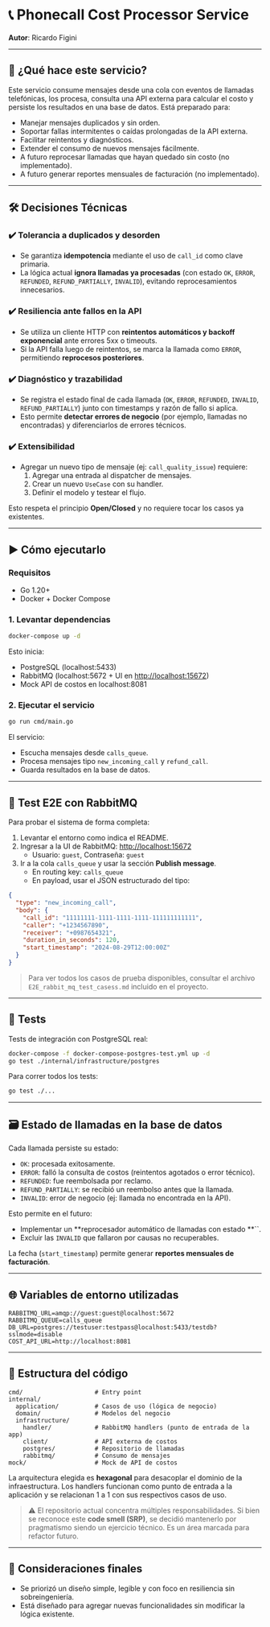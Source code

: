 # 📞 Phonecall Cost Processor Service

**Autor**: Ricardo Figini


---

## 🧠 ¿Qué hace este servicio?

Este servicio consume mensajes desde una cola con eventos de llamadas telefónicas, los procesa, consulta una API externa para calcular el costo y persiste los resultados en una base de datos. Está preparado para:

- Manejar mensajes duplicados y sin orden.
- Soportar fallas intermitentes o caídas prolongadas de la API externa.
- Facilitar reintentos y diagnósticos.
- Extender el consumo de nuevos mensajes fácilmente.
- A futuro reprocesar llamadas que hayan quedado sin costo (no implementado).
- A futuro generar reportes mensuales de facturación (no implementado).

---

## 🛠️ Decisiones Técnicas

### ✔️ Tolerancia a duplicados y desorden

- Se garantiza **idempotencia** mediante el uso de `call_id` como clave primaria.
- La lógica actual **ignora llamadas ya procesadas** (con estado `OK`, `ERROR`, `REFUNDED`, `REFUND_PARTIALLY`, `INVALID`), evitando reprocesamientos innecesarios.

### ✔️ Resiliencia ante fallos en la API

- Se utiliza un cliente HTTP con **reintentos automáticos y backoff exponencial** ante errores 5xx o timeouts.
- Si la API falla luego de reintentos, se marca la llamada como `ERROR`, permitiendo **reprocesos posteriores**.

### ✔️ Diagnóstico y trazabilidad

- Se registra el estado final de cada llamada (`OK`, `ERROR`, `REFUNDED`, `INVALID`, `REFUND_PARTIALLY`) junto con timestamps y razón de fallo si aplica.
- Esto permite **detectar errores de negocio** (por ejemplo, llamadas no encontradas) y diferenciarlos de errores técnicos.

### ✔️ Extensibilidad

- Agregar un nuevo tipo de mensaje (ej: `call_quality_issue`) requiere:
  1. Agregar una entrada al dispatcher de mensajes.
  2. Crear un nuevo `UseCase` con su handler.
  3. Definir el modelo y testear el flujo.

Esto respeta el principio **Open/Closed** y no requiere tocar los casos ya existentes.

---

## ▶️ Cómo ejecutarlo

### Requisitos

- Go 1.20+
- Docker + Docker Compose

### 1. Levantar dependencias

```bash
docker-compose up -d
```

Esto inicia:

- PostgreSQL (localhost:5433)
- RabbitMQ (localhost:5672 + UI en [http://localhost:15672](http://localhost:15672))
- Mock API de costos en localhost:8081

### 2. Ejecutar el servicio

```bash
go run cmd/main.go
```

El servicio:

- Escucha mensajes desde `calls_queue`.
- Procesa mensajes tipo `new_incoming_call` y `refund_call`.
- Guarda resultados en la base de datos.

---

## 🔮 Test E2E con RabbitMQ

Para probar el sistema de forma completa:

1. Levantar el entorno como indica el README.
2. Ingresar a la UI de RabbitMQ: [http://localhost:15672](http://localhost:15672)
   - Usuario: `guest`, Contraseña: `guest`
3. Ir a la cola `calls_queue` y usar la sección **Publish message**.
   - En routing key: `calls_queue`
   - En payload, usar el JSON estructurado del tipo:

```json
{
  "type": "new_incoming_call",
  "body": {
    "call_id": "11111111-1111-1111-1111-111111111111",
    "caller": "+1234567890",
    "receiver": "+0987654321",
    "duration_in_seconds": 120,
    "start_timestamp": "2024-08-29T12:00:00Z"
  }
}
```

> Para ver todos los casos de prueba disponibles, consultar el archivo `E2E_rabbit_mq_test_casess.md` incluido en el proyecto.

---

## 💪 Tests

Tests de integración con PostgreSQL real:

```bash
docker-compose -f docker-compose-postgres-test.yml up -d
go test ./internal/infrastructure/postgres
```

Para correr todos los tests:

```bash
go test ./...
```
---

## 🗃️ Estado de llamadas en la base de datos

Cada llamada persiste su estado:

- `OK`: procesada exitosamente.
- `ERROR`: falló la consulta de costos (reintentos agotados o error técnico).
- `REFUNDED`: fue reembolsada por reclamo.
- `REFUND_PARTIALLY`: se recibió un reembolso antes que la llamada.
- `INVALID`: error de negocio (ej: llamada no encontrada en la API).

Esto permite en el futuro:

- Implementar un **reprocesador automático de llamadas con estado **``.
- Excluir las `INVALID` que fallaron por causas no recuperables.

La fecha (`start_timestamp`) permite generar **reportes mensuales de facturación**.

---

## 🌐 Variables de entorno utilizadas

```env
RABBITMQ_URL=amqp://guest:guest@localhost:5672
RABBITMQ_QUEUE=calls_queue
DB_URL=postgres://testuser:testpass@localhost:5433/testdb?sslmode=disable
COST_API_URL=http://localhost:8081
```

---

## 📁 Estructura del código

```
cmd/                    # Entry point
internal/
  application/          # Casos de uso (lógica de negocio)
  domain/               # Modelos del negocio
  infrastructure/
    handler/            # RabbitMQ handlers (punto de entrada de la app)
    client/             # API externa de costos
    postgres/           # Repositorio de llamadas
    rabbitmq/           # Consumo de mensajes
mock/                   # Mock de API de costos
```

La arquitectura elegida es **hexagonal** para desacoplar el dominio de la infraestructura. Los handlers funcionan como punto de entrada a la aplicación y se relacionan 1 a 1 con sus respectivos casos de uso.

> ⚠️ El repositorio actual concentra múltiples responsabilidades. Si bien se reconoce este **code smell (SRP)**, se decidió mantenerlo por pragmatismo siendo un ejercicio técnico. Es un área marcada para refactor futuro.

---

## 📝 Consideraciones finales

- Se priorizó un diseño simple, legible y con foco en resiliencia sin sobreingeniería.
- Está diseñado para agregar nuevas funcionalidades sin modificar la lógica existente.

